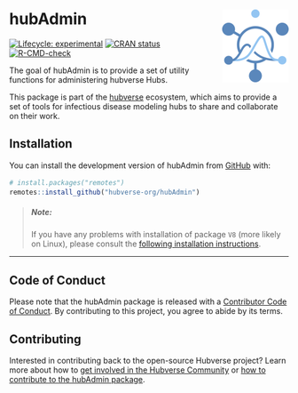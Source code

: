 
<!-- README.md is generated from README.Rmd. Please edit that file -->

# hubAdmin <a href="https://hubverse-org.github.io/hubAdmin/"><img src="man/figures/logo.png" align="right" height="131" alt="hubAdmin website" /></a>

<!-- badges: start -->

[![Lifecycle:
experimental](https://img.shields.io/badge/lifecycle-experimental-orange.svg)](https://lifecycle.r-lib.org/articles/stages.html#experimental)
[![CRAN
status](https://www.r-pkg.org/badges/version/hubAdmin)](https://CRAN.R-project.org/package=hubAdmin)
[![R-CMD-check](https://github.com/hubverse-org/hubAdmin/actions/workflows/R-CMD-check.yaml/badge.svg)](https://github.com/hubverse-org/hubAdmin/actions/workflows/R-CMD-check.yaml)
<!-- badges: end -->

The goal of hubAdmin is to provide a set of utility functions for
administering hubverse Hubs.

This package is part of the
[hubverse](https://hubdocs.readthedocs.io/en/latest/) ecosystem, which
aims to provide a set of tools for infectious disease modeling hubs to
share and collaborate on their work.

## Installation

You can install the development version of hubAdmin from
[GitHub](https://github.com/) with:

``` r
# install.packages("remotes")
remotes::install_github("hubverse-org/hubAdmin")
```

> ##### **Note:**
>
> If you have any problems with installation of package `V8` (more
> likely on Linux), please consult the [following installation
> instructions](https://github.com/jeroen/V8#installation).

------------------------------------------------------------------------

## Code of Conduct

Please note that the hubAdmin package is released with a [Contributor
Code of Conduct](.github/CODE_OF_CONDUCT.md). By contributing to this
project, you agree to abide by its terms.

## Contributing

Interested in contributing back to the open-source Hubverse project?
Learn more about how to [get involved in the Hubverse
Community](https://hubdocs.readthedocs.io/en/latest/overview/contribute.html)
or [how to contribute to the hubAdmin package](.github/CONTRIBUTING.md).
